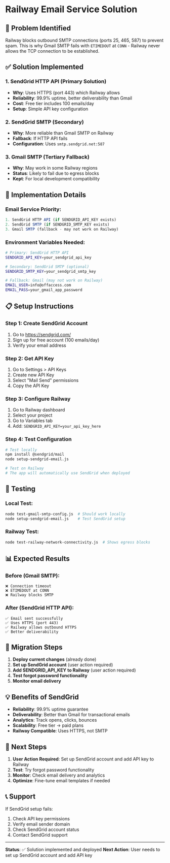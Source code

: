 # Railway Email Service Solution

## 🚨 Problem Identified
Railway blocks outbound SMTP connections (ports 25, 465, 587) to prevent spam. This is why Gmail SMTP fails with `ETIMEDOUT` at `CONN` - Railway never allows the TCP connection to be established.

## ✅ Solution Implemented

### 1. **SendGrid HTTP API (Primary Solution)**
- **Why**: Uses HTTPS (port 443) which Railway allows
- **Reliability**: 99.9% uptime, better deliverability than Gmail
- **Cost**: Free tier includes 100 emails/day
- **Setup**: Simple API key configuration

### 2. **SendGrid SMTP (Secondary)**
- **Why**: More reliable than Gmail SMTP on Railway
- **Fallback**: If HTTP API fails
- **Configuration**: Uses `smtp.sendgrid.net:587`

### 3. **Gmail SMTP (Tertiary Fallback)**
- **Why**: May work in some Railway regions
- **Status**: Likely to fail due to egress blocks
- **Kept**: For local development compatibility

## 🔧 Implementation Details

### Email Service Priority:
```javascript
1. SendGrid HTTP API (if SENDGRID_API_KEY exists)
2. SendGrid SMTP (if SENDGRID_SMTP_KEY exists)  
3. Gmail SMTP (fallback - may not work on Railway)
```

### Environment Variables Needed:
```bash
# Primary: SendGrid HTTP API
SENDGRID_API_KEY=your_sendgrid_api_key

# Secondary: SendGrid SMTP (optional)
SENDGRID_SMTP_KEY=your_sendgrid_smtp_key

# Fallback: Gmail (may not work on Railway)
EMAIL_USER=info@offaccess.com
EMAIL_PASS=your_gmail_app_password
```

## 📋 Setup Instructions

### Step 1: Create SendGrid Account
1. Go to https://sendgrid.com/
2. Sign up for free account (100 emails/day)
3. Verify your email address

### Step 2: Get API Key
1. Go to Settings > API Keys
2. Create new API Key
3. Select "Mail Send" permissions
4. Copy the API Key

### Step 3: Configure Railway
1. Go to Railway dashboard
2. Select your project
3. Go to Variables tab
4. Add: `SENDGRID_API_KEY=your_api_key_here`

### Step 4: Test Configuration
```bash
# Test locally
npm install @sendgrid/mail
node setup-sendgrid-email.js

# Test on Railway
# The app will automatically use SendGrid when deployed
```

## 🧪 Testing

### Local Test:
```bash
node test-gmail-smtp-config.js  # Should work locally
node setup-sendgrid-email.js    # Test SendGrid setup
```

### Railway Test:
```bash
node test-railway-network-connectivity.js  # Shows egress blocks
```

## 📊 Expected Results

### Before (Gmail SMTP):
```
❌ Connection timeout
❌ ETIMEDOUT at CONN
❌ Railway blocks SMTP
```

### After (SendGrid HTTP API):
```
✅ Email sent successfully
✅ Uses HTTPS (port 443)
✅ Railway allows outbound HTTPS
✅ Better deliverability
```

## 🔄 Migration Steps

1. **Deploy current changes** (already done)
2. **Set up SendGrid account** (user action required)
3. **Add SENDGRID_API_KEY to Railway** (user action required)
4. **Test forgot password functionality**
5. **Monitor email delivery**

## 💡 Benefits of SendGrid

- **Reliability**: 99.9% uptime guarantee
- **Deliverability**: Better than Gmail for transactional emails
- **Analytics**: Track opens, clicks, bounces
- **Scalability**: Free tier → paid plans
- **Railway Compatible**: Uses HTTPS, not SMTP

## 🚀 Next Steps

1. **User Action Required**: Set up SendGrid account and add API key to Railway
2. **Test**: Try forgot password functionality
3. **Monitor**: Check email delivery and analytics
4. **Optimize**: Fine-tune email templates if needed

## 📞 Support

If SendGrid setup fails:
1. Check API key permissions
2. Verify email sender domain
3. Check SendGrid account status
4. Contact SendGrid support

---

**Status**: ✅ Solution implemented and deployed
**Next Action**: User needs to set up SendGrid account and add API key
